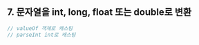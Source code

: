 ## 7. 문자열을 int, long, float 또는 double로 변환  

```java  
// valueOf 객체로 캐스팅  
// parseInt int로 캐스팅
```
<!--stackedit_data:
eyJoaXN0b3J5IjpbMjEzODAyMTMwN119
-->